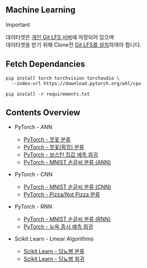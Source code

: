 ## Machine Learning

> [!IMPORTANT]
> 데이터셋은 [개인 Git LFS 서버](https://src.pmh.codes/pmh_only/ml-learn)에 저장되어 있으며\
> 데이터셋을 받기 위해 Clone전 [Git LFS를 설치](https://docs.github.com/repositories/working-with-files/managing-large-files/installing-git-large-file-storage)하여야 합니다.

## Fetch Dependancies
```
pip install torch torchvision torchaudio \
  --index-url https://download.pytorch.org/whl/cpu
  
pip install -r requirements.txt
```

## Contents Overview
* PyTorch - ANN
  * [PyTorch - 붓꽃 분류](./ann_pytorch_iris.ipynb)
  * [PyTorch - 붓꽃(확장) 분류](./ann_pytorch_iris.ipynb)
  * [PyTorch - 보스턴 집값 예측 회귀](./ann_pytorch_housing.ipynb)
  * [PyTorch - MNIST 손글씨 분류 (ANN)](./ann_pytorch_mnist.ipynb)

* PyTorch - CNN
  * [PyTorch - MNIST 손글씨 분류 (CNN)](./cnn_pytorch_mnist.ipynb)
  * [PyTorch - Pizza/Not Pizza 분류](./cnn_pytorch_pizza.ipynb)

* PyTorch - RNN
  * [PyTorch - MNIST 손글씨 분류 (RNN)](./rnn_pytorch_mnist.ipynb)
  * [PyTorch - 뉴욕 증시 예측 회귀](./rnn_pytorch_nystock.ipynb)

* Scikit Learn - Linear Algorithms
  * [Scikit Learn - 당뇨병 분류](./linear_class_sklearn_diabetes.ipynb)
  * [Scikit Learn - 당뇨병 회귀](./linear_regs_sklearn_diabetes.ipynb)
